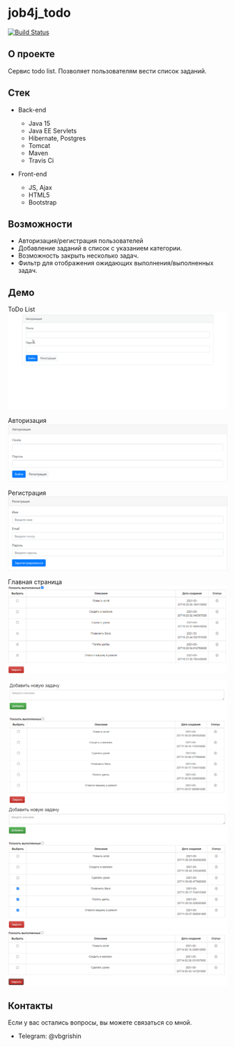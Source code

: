 # job4j_todo

[![Build Status](https://www.travis-ci.com/xocer/job4j_todo.svg?branch=master)](https://www.travis-ci.com/xocer/job4j_todo)

## О проекте
Сервис todo list. Позволяет пользователям вести список заданий.

## Стек
* Back-end
  * Java 15
  * Java EE Servlets
  * Hibernate, Postgres
  * Tomcat
  * Maven
  * Travis Ci
    
* Front-end
  * JS, Ajax
  * HTML5    
  * Bootstrap
    
## Возможности

* Авторизация/регистрация пользователей
* Добавление заданий в список с указанием категории.
* Возможность закрыть несколько задач.
* Фильтр для отображения ожидающих выполнения/выполненных задач.

## Демо
ToDo List
![Watch the video](images/todoList.gif)

Авторизация
![ScreenShot](images/login.PNG)

Регистрация
![ScreenShot](images/regist.PNG)

Главная страница
![ScreenShot](images/4.PNG)

![ScreenShot](images/1.PNG)
![ScreenShot](images/2.PNG)
![ScreenShot](images/3.PNG)

## Контакты
Если у вас остались вопросы, вы можете связаться со мной.
* Telegram: @vbgrishin